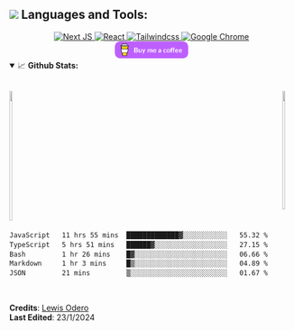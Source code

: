 <!-- @format -->
## <img src="https://media.giphy.com/media/1ynCEtlgMPAeNAqdnu/giphy.gif" width="25"> Languages and Tools:

<div align='center'>
  <a href="#"> 
    <img alt="Next JS" src="https://img.shields.io/badge/-Next_JS-000000?style=for-the-badge&logo=nextjs&logoColor=white" />
    <img alt="React" src="https://img.shields.io/badge/React-20232A?style=for-the-badge&logo=react&logoColor=61DAFB" /> 
    <img alt="Tailwindcss" src="https://img.shields.io/badge/-Tailwindcss-00E719?style=for-the-badge&logo=tailwindcss&logoColor=white" /> 
    <img alt="Google Chrome" src="https://img.shields.io/badge/Google_chrome-4285F4?style=for-the-badge&logo=Google-chrome&logoColor=white" />
  </a>
</div>

<div align="center">
  <a href="https://www.buymeacoffee.com/levos_snr">
    <img height="30" src="https://github.com/levos-snr/levos-snr/blob/master/icon/buy-me-a-coffee.png?raw=true">
  </a>
</div>
<!-- GitHub Stats and Contribution -->
<details open="">
<summary>
  <g-emoji class="g-emoji" alias="chart_with_upwards_trend" fallback-src="https://github.githubassets.com/images/icons/emoji/unicode/1f4c8.png">📈</g-emoji> 
  <strong>Github Stats:</strong>
</summary>
</br>
  
<p align="center">
  <div style="display: flex; justify-content: space-between; max-width: 800px; margin: auto;">
    <a href="https://github.com/levos-snr">
      <img src="https://github-readme-stats.vercel.app/api?username=levos-snr&show_icons=true&hide_border=true&theme=chartreuse-dark&count_private=true&include_all_commits=true" style="width: 48%; max-width: 400px; height: 230px;" />
    </a>
    <a href="https://github.com/levos-snr">
      <img src="https://github-readme-stats.vercel.app/api/top-langs/?username=levos-snr&theme=chartreuse-dark&hide_border=true&include_all_commits=true&count_private=true&layout=compact" style="width: 48%; max-width: 400px; height: 210px;" />
    </a>
  </div>
</p>




<!--  Stats -->  
 <!--START_SECTION:waka-->

```txt
JavaScript   11 hrs 55 mins  █████████████▓░░░░░░░░░░░   55.32 %
TypeScript   5 hrs 51 mins   ██████▓░░░░░░░░░░░░░░░░░░   27.15 %
Bash         1 hr 26 mins    █▓░░░░░░░░░░░░░░░░░░░░░░░   06.66 %
Markdown     1 hr 3 mins     █▒░░░░░░░░░░░░░░░░░░░░░░░   04.89 %
JSON         21 mins         ▒░░░░░░░░░░░░░░░░░░░░░░░░   01.67 %
```

<!--END_SECTION:waka-->

</details>
<br>

**Credits**: [Lewis Odero](https://github.com/levos-snr/) <br>
**Last Edited**: 23/1/2024

